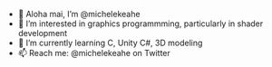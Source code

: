 - 👋 Aloha mai, I’m @michelekeahe
- 👀 I’m interested in graphics programmming, particularly in shader development
- 🌱 I’m currently learning C, Unity C#, 3D modeling
- 📫 Reach me: @michelekeahe on Twitter

<!---
michelekeahe/michelekeahe is a ✨ special ✨ repository because its `README.md` (this file) appears on your GitHub profile.
You can click the Preview link to take a look at your changes.
--->
